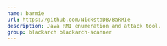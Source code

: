 ```yaml
---
name: barmie
url: https://github.com/NickstaDB/BaRMIe
description: Java RMI enumeration and attack tool.
group: blackarch blackarch-scanner
---
```

